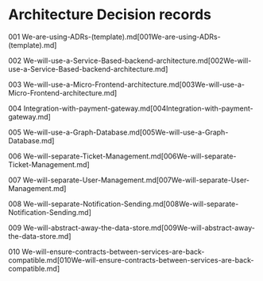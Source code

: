 # Architecture Decision records

001 We-are-using-ADRs-(template).md[001We-are-using-ADRs-(template).md]

002 We-will-use-a-Service-Based-backend-architecture.md[002We-will-use-a-Service-Based-backend-architecture.md]

003 We-will-use-a-Micro-Frontend-architecture.md[003We-will-use-a-Micro-Frontend-architecture.md]

004 Integration-with-payment-gateway.md[004Integration-with-payment-gateway.md]

005 We-will-use-a-Graph-Database.md[005We-will-use-a-Graph-Database.md]

006 We-will-separate-Ticket-Management.md[006We-will-separate-Ticket-Management.md]

007 We-will-separate-User-Management.md[007We-will-separate-User-Management.md]

008 We-will-separate-Notification-Sending.md[008We-will-separate-Notification-Sending.md]

009 We-will-abstract-away-the-data-store.md[009We-will-abstract-away-the-data-store.md]

010 We-will-ensure-contracts-between-services-are-back-compatible.md[010We-will-ensure-contracts-between-services-are-back-compatible.md]
